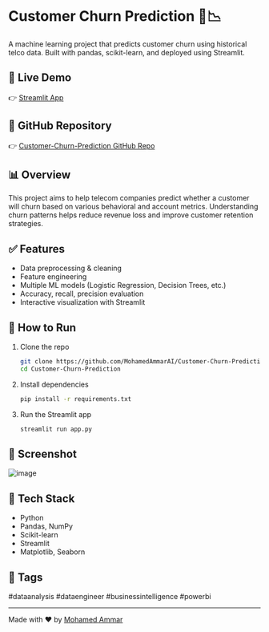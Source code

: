 # Customer Churn Prediction 🧠📉

A machine learning project that predicts customer churn using historical telco data. Built with pandas, scikit-learn, and deployed using Streamlit.

## 🔗 Live Demo

👉 [Streamlit App](https://churnedclassification-9m3zxytx7iswnxlxxldoo2.streamlit.app/)

## 📂 GitHub Repository

👉 [Customer-Churn-Prediction GitHub Repo](https://github.com/MohamedAmmarAI/Customer-Churn-Prediction.git)

## 📊 Overview

This project aims to help telecom companies predict whether a customer will churn based on various behavioral and account metrics. Understanding churn patterns helps reduce revenue loss and improve customer retention strategies.

## ✅ Features

- Data preprocessing & cleaning
- Feature engineering
- Multiple ML models (Logistic Regression, Decision Trees, etc.)
- Accuracy, recall, precision evaluation
- Interactive visualization with Streamlit

## 🚀 How to Run

1. Clone the repo
    ```bash
    git clone https://github.com/MohamedAmmarAI/Customer-Churn-Prediction.git
    cd Customer-Churn-Prediction
    ```

2. Install dependencies
    ```bash
    pip install -r requirements.txt
    ```

3. Run the Streamlit app
    ```bash
    streamlit run app.py
    ```

## 📸 Screenshot

![image](https://github.com/user-attachments/assets/0598374b-61e6-4c90-b470-0c25ef694757)


## 🧠 Tech Stack

- Python
- Pandas, NumPy
- Scikit-learn
- Streamlit
- Matplotlib, Seaborn

## 📌 Tags

#dataanalysis #dataengineer #businessintelligence #powerbi

---

Made with ❤️ by [Mohamed Ammar](https://github.com/MohamedAmmarAI)

